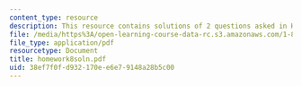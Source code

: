 ```yaml
---
content_type: resource
description: This resource contains solutions of 2 questions asked in Homework 8.
file: /media/https%3A/open-learning-course-data-rc.s3.amazonaws.com/1-85-water-and-wastewater-treatment-engineering-spring-2006/38ef7f0fd932170ee6e79148a28b5c00_homework8soln.pdf
file_type: application/pdf
resourcetype: Document
title: homework8soln.pdf
uid: 38ef7f0f-d932-170e-e6e7-9148a28b5c00
---
```

